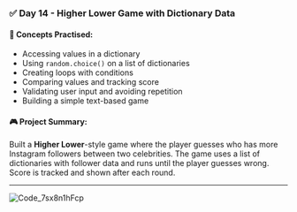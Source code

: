 ### ✅ Day 14 - Higher Lower Game with Dictionary Data

#### 📘 Concepts Practised:

* Accessing values in a dictionary
* Using `random.choice()` on a list of dictionaries
* Creating loops with conditions
* Comparing values and tracking score
* Validating user input and avoiding repetition
* Building a simple text-based game

#### 🎮 Project Summary:

Built a **Higher Lower**-style game where the player guesses who has more Instagram followers between two celebrities. 
The game uses a list of dictionaries with follower data and runs until the player guesses wrong. 
Score is tracked and shown after each round.

---

![Code_7sx8n1hFcp](https://github.com/user-attachments/assets/1621c61a-6694-4ec7-92da-d4c1b357cb6c)
